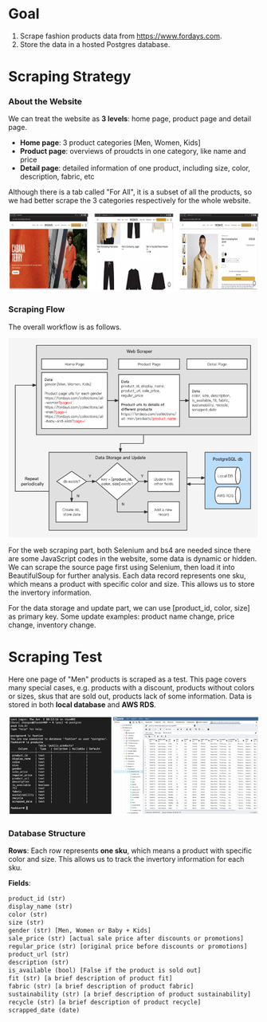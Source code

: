 # Goal
1. Scrape fashion products data from https://www.fordays.com.
2. Store the data in a hosted Postgres database.

# Scraping Strategy
### About the Website


We can treat the website as **3 levels**: home page, product page and detail page. 
- **Home page**: 3 product categories [Men, Women, Kids]
- **Product page**: overviews of proudcts in one category, like name and price
- **Detail page**: detailed information of one product, including size, color, description, fabric, etc

Although there is a tab called "For All", it is a subset of all the products, so we had better scrape the 3 categories respectively for the whole website.

<img src="images/website pages.png" width="800" height="160">

### Scraping Flow
The overall workflow is as follows. 

<img src="images/Scraping Flow.png" width="500" height="400">

For the web scraping part, both Selenium and bs4 are needed since there are some JavaScript codes in the website, some data is dynamic or hidden. We can scrape the source page first using Selenium, then load it into BeautifulSoup for further analysis. Each data record represents one sku, which means a product with specific color and size. This allows us to store the invertory information. 

For the data storage and update part, we can use [product_id, color, size] as primary key. Some update examples: product name change, price change, inventory change.

# Scraping Test
Here one page of "Men" products is scraped as a test. This page covers many special cases, e.g. products with a discount, products without colors or sizes, skus that are sold out, products lack of some information. Data is stored in both **local database** and **AWS RDS**.

<img src="images/AWS RDS & Local DB.png" width="600" height="200">

### Database Structure
**Rows**: Each row represents **one sku**, which means a product with specific color and size. This allows us to track the invertory information for each sku. 

**Fields**:
```
product_id (str)
display_name (str)
color (str)
size (str)
gender (str) [Men, Women or Baby + Kids]
sale_price (str) [actual sale price after discounts or promotions]
regular_price (str) [original price before discounts or promotions]
product_url (str)
description (str)
is_available (bool) [False if the product is sold out]
fit (str) [a brief description of product fit]
fabric (str) [a brief description of product fabric]
sustainability (str) [a brief description of product sustainability]
recycle (str) [a brief description of product recycle]
scrapped_date (date)
```
